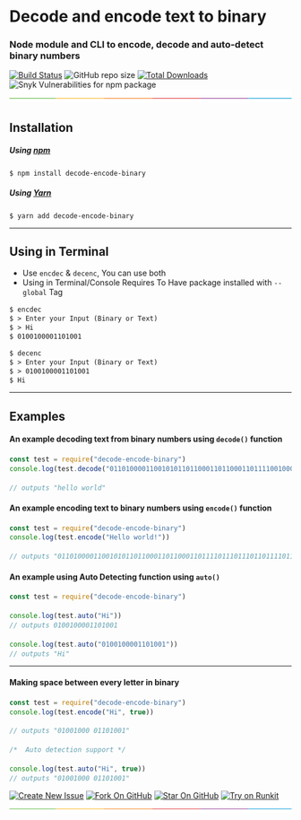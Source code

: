 # Decode and encode text to binary #
### Node module and CLI to encode, decode and auto-detect binary numbers ### 
[![Build Status](https://travis-ci.com/TheChickenNagget/decode-encode-binary.svg?branch=master)](https://travis-ci.com/TheChickenNagget/decode-encode-binary)
![GitHub repo size](https://img.shields.io/github/repo-size/TheChickenNagget/decode-encode-binary?color=dgreen&label=Package%20Size&logo=github)
[![Total Downloads](https://badgen.net/npm/dt/decode-encode-binary)](https://www.npmjs.com/package/decode-encode-binary)
![Snyk Vulnerabilities for npm package](https://img.shields.io/snyk/vulnerabilities/npm/decode-encode-binary)
![Line](https://github.com/TheChickenNagget/assets/raw/master/images/line.png) 
## Installation ##
##### Using [npm](https://www.npmjs.com/package/decode-encode-binary) #####
```shell
$ npm install decode-encode-binary
```
##### Using [Yarn](https://yarnpkg.com/en/package/decode-encode-binary) #####
```shell
$ yarn add decode-encode-binary
```
------
## Using in Terminal ## 
- Use `encdec` & `decenc`, You can use both
- Using in Terminal/Console Requires To Have package installed with `--global` Tag
```shell
$ encdec
$ > Enter your Input (Binary or Text)
$ > Hi
$ 0100100001101001
``` 
```shell 
$ decenc
$ > Enter your Input (Binary or Text)
$ > 0100100001101001
$ Hi
```
------
## Examples ##
#### An example decoding text from binary numbers using `decode()` function ####
```js
const test = require("decode-encode-binary")
console.log(test.decode("0110100001100101011011000110110001101111001000000111011101101111011100100110110001100100"))

// outputs "hello world"
```
#### An example encoding text to binary numbers using `encode()` function ####
```js
const test = require("decode-encode-binary")
console.log(test.encode("Hello world!"))

// outputs "01101000011001010110110001101100011011110111011101101111011100100110110001100100"
 ```
#### An example using Auto Detecting function using `auto()` ####
```js
const test = require("decode-encode-binary")

console.log(test.auto("Hi"))
// outputs 0100100001101001

console.log(test.auto("0100100001101001"))  
// outputs "Hi"

```
------
#### Making space between every letter in binary ####
```js
const test = require("decode-encode-binary")
console.log(test.encode("Hi", true))

// outputs "01001000 01101001"

/*  Auto detection support */

console.log(test.auto("Hi", true))
// outputs "01001000 01101001"
```
[![Create New Issue](https://img.shields.io/badge/-Create%20Issue-red?style=for-the-badge)](https://github.com/TheChickenNagget/decode-encode-binary/issues/new)
[![Fork On GitHub](https://img.shields.io/badge/-Fork%20on%20Github-orange?style=for-the-badge)](https://github.com/TheChickenNagget/decode-encode-binary/fork)
[![Star On GitHub](https://img.shields.io/badge/-Star%20on%20Github-yellow?style=for-the-badge)](https://github.com/TheChickenNagget/decode-encode-binary/stargazers)
[![Try on Runkit](https://img.shields.io/badge/-Try%20on%20Runkit-green?style=for-the-badge)](https://npm.runkit.com/decode-encode-binary)
![Line](https://github.com/TheChickenNagget/assets/raw/master/images/line.png)
